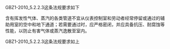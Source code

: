GBZ1-2010_5.2.2.3这条法规要求如下

含有挥发性气体、蒸汽的各类管道不宜从仪表控制室和劳动者经常停留或通过的辅助用室的空中和地下通道；若需要通过时，应严格密闭，并应具备抗压、耐腐蚀等性能，以防止有害气体或蒸汽逸散至室内。

GBZ1-2010_5.2.2.3这条法规要求如上
